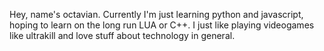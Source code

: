 Hey, name's octavian. 
Currently I'm just learning python and javascript, hoping to learn on the long run LUA or C++.
I just like playing videogames like ultrakill and love stuff about technology in general.
